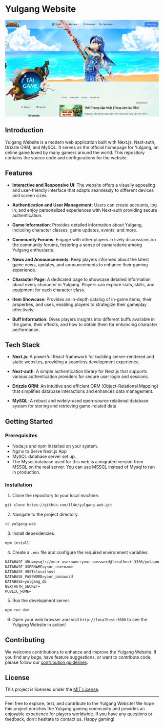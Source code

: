 # Yulgang Website

![Yulgang Website Banner](banner.png)

## Introduction

Yulgang Website is a modern web application built with Next.js, Next-auth, Drizzle ORM, and MySQL. It serves as the official homepage for Yulgang, an online game loved by many gamers around the world. This repository contains the source code and configurations for the website.

## Features

- **Interactive and Responsive UI**: The website offers a visually appealing and user-friendly interface that adapts seamlessly to different devices and screen sizes.

- **Authentication and User Management**: Users can create accounts, log in, and enjoy personalized experiences with Next-auth providing secure authentication.

- **Game Information**: Provides detailed information about Yulgang, including character classes, game updates, events, and more.

- **Community Forums**: Engage with other players in lively discussions on the community forums, fostering a sense of camaraderie among Yulgang enthusiasts.

- **News and Announcements**: Keep players informed about the latest game news, updates, and announcements to enhance their gaming experience.

- **Character Page**: A dedicated page to showcase detailed information about every character in Yulgang. Players can explore stats, skills, and equipment for each character class.

- **Item Showcase**: Provides an in-depth catalog of in-game items, their properties, and uses, enabling players to strategize their gameplay effectively.

- **Buff Information**: Gives players insights into different buffs available in the game, their effects, and how to obtain them for enhancing character performance.

## Tech Stack

- **Next.js**: A powerful React framework for building server-rendered and static websites, providing a seamless development experience.

- **Next-auth**: A simple authentication library for Next.js that supports various authentication providers for secure user login and sessions.

- **Drizzle ORM**: An intuitive and efficient ORM (Object-Relational Mapping) that simplifies database interactions and enhances data management.

- **MySQL**: A robust and widely-used open-source relational database system for storing and retrieving game-related data.

## Getting Started

### Prerequisites

- Node.js and npm installed on your system.
- Nginx to Serve Next.js App
- MySQL database server set up.
- The Mysql database used for this web is a migrated version from MSSQL on the real server. You can use MSSQL instead of Mysql to run in production.

### Installation

1. Clone the repository to your local machine.

```bash
git clone https://github.com/1l4e/yulgang-web.git
```

2. Navigate to the project directory.

```bash
cd yulgang-web
```

3. Install dependencies.

```bash
npm install
```

4. Create a `.env` file and configure the required environment variables.

```
DATABASE_URL=mysql://your_username:your_password@localhost:3306/yulgang_db
DATABASE_USERNAME=your_username
DATABASE_HOST=localhost
DATABASE_PASSWORD=your_password
DATABASE=yulgang_db
NEXTAUTH_SECRET=
PUBLIC_HOME=
```

5. Run the development server.

```bash
npm run dev
```

6. Open your web browser and visit `http://localhost:3000` to see the Yulgang Website in action!

## Contributing

We welcome contributions to enhance and improve the Yulgang Website. If you find any bugs, have feature suggestions, or want to contribute code, please follow our [contribution guidelines](CONTRIBUTING.md).

## License

This project is licensed under the [MIT License](LICENSE).

---

Feel free to explore, test, and contribute to the Yulgang Website! We hope this project enriches the Yulgang gaming community and provides an enjoyable experience for players worldwide. If you have any questions or feedback, don't hesitate to contact us. Happy gaming!
